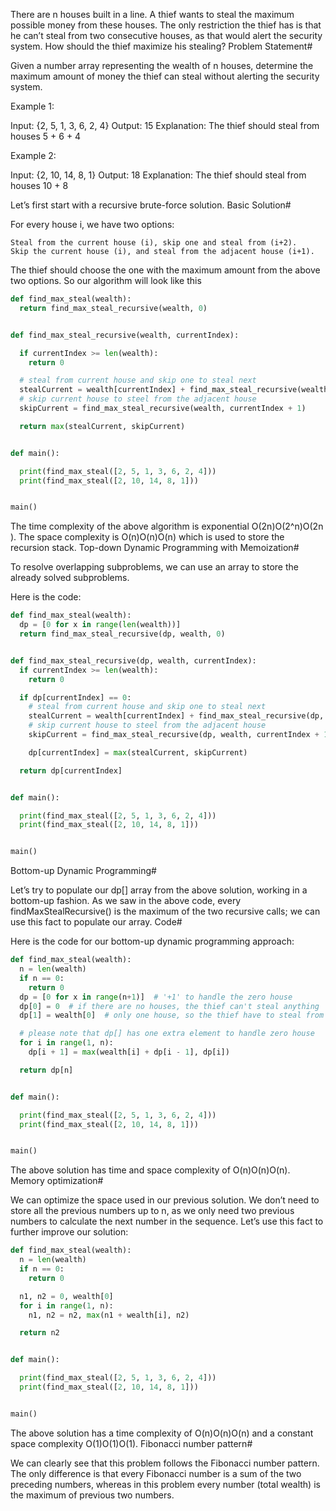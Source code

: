 There are n houses built in a line. A thief wants to steal the maximum possible money from these houses. The only restriction the thief has is that he can’t steal from two consecutive houses, as that would alert the security system. How should the thief maximize his stealing?
Problem Statement#

Given a number array representing the wealth of n houses, determine the maximum amount of money the thief can steal without alerting the security system.

Example 1:

Input: {2, 5, 1, 3, 6, 2, 4}
Output: 15
Explanation: The thief should steal from houses 5 + 6 + 4

Example 2:

Input: {2, 10, 14, 8, 1}
Output: 18
Explanation: The thief should steal from houses 10 + 8

Let’s first start with a recursive brute-force solution.
Basic Solution#

For every house i, we have two options:

    Steal from the current house (i), skip one and steal from (i+2).
    Skip the current house (i), and steal from the adjacent house (i+1).

The thief should choose the one with the maximum amount from the above two options. So our algorithm will look like this

```py
def find_max_steal(wealth):
  return find_max_steal_recursive(wealth, 0)


def find_max_steal_recursive(wealth, currentIndex):

  if currentIndex >= len(wealth):
    return 0

  # steal from current house and skip one to steal next
  stealCurrent = wealth[currentIndex] + find_max_steal_recursive(wealth, currentIndex + 2)
  # skip current house to steel from the adjacent house
  skipCurrent = find_max_steal_recursive(wealth, currentIndex + 1)

  return max(stealCurrent, skipCurrent)


def main():

  print(find_max_steal([2, 5, 1, 3, 6, 2, 4]))
  print(find_max_steal([2, 10, 14, 8, 1]))


main()
```

The time complexity of the above algorithm is exponential O(2n)O(2^n)O(2​n​​). The space complexity is O(n)O(n)O(n) which is used to store the recursion stack.
Top-down Dynamic Programming with Memoization#

To resolve overlapping subproblems, we can use an array to store the already solved subproblems.

Here is the code:

```py
def find_max_steal(wealth):
  dp = [0 for x in range(len(wealth))]
  return find_max_steal_recursive(dp, wealth, 0)


def find_max_steal_recursive(dp, wealth, currentIndex):
  if currentIndex >= len(wealth):
    return 0

  if dp[currentIndex] == 0:
    # steal from current house and skip one to steal next
    stealCurrent = wealth[currentIndex] + find_max_steal_recursive(dp, wealth, currentIndex + 2)
    # skip current house to steel from the adjacent house
    skipCurrent = find_max_steal_recursive(dp, wealth, currentIndex + 1)

    dp[currentIndex] = max(stealCurrent, skipCurrent)

  return dp[currentIndex]


def main():

  print(find_max_steal([2, 5, 1, 3, 6, 2, 4]))
  print(find_max_steal([2, 10, 14, 8, 1]))


main()
```

Bottom-up Dynamic Programming#

Let’s try to populate our dp[] array from the above solution, working in a bottom-up fashion. As we saw in the above code, every findMaxStealRecursive() is the maximum of the two recursive calls; we can use this fact to populate our array.
Code#

Here is the code for our bottom-up dynamic programming approach:

```py
def find_max_steal(wealth):
  n = len(wealth)
  if n == 0:
    return 0
  dp = [0 for x in range(n+1)]  # '+1' to handle the zero house
  dp[0] = 0  # if there are no houses, the thief can't steal anything
  dp[1] = wealth[0]  # only one house, so the thief have to steal from it

  # please note that dp[] has one extra element to handle zero house
  for i in range(1, n):
    dp[i + 1] = max(wealth[i] + dp[i - 1], dp[i])

  return dp[n]


def main():

  print(find_max_steal([2, 5, 1, 3, 6, 2, 4]))
  print(find_max_steal([2, 10, 14, 8, 1]))


main()
```

The above solution has time and space complexity of O(n)O(n)O(n).
Memory optimization#

We can optimize the space used in our previous solution. We don’t need to store all the previous numbers up to n, as we only need two previous numbers to calculate the next number in the sequence. Let’s use this fact to further improve our solution:

```py
def find_max_steal(wealth):
  n = len(wealth)
  if n == 0:
    return 0

  n1, n2 = 0, wealth[0]
  for i in range(1, n):
    n1, n2 = n2, max(n1 + wealth[i], n2)

  return n2


def main():

  print(find_max_steal([2, 5, 1, 3, 6, 2, 4]))
  print(find_max_steal([2, 10, 14, 8, 1]))


main()

```

The above solution has a time complexity of O(n)O(n)O(n) and a constant space complexity O(1)O(1)O(1).
Fibonacci number pattern#

We can clearly see that this problem follows the Fibonacci number pattern. The only difference is that every Fibonacci number is a sum of the two preceding numbers, whereas in this problem every number (total wealth) is the maximum of previous two numbers.

```py

```
